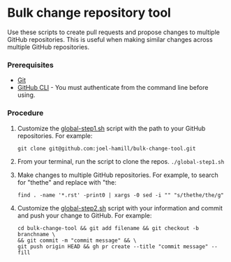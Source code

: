 # Bulk change repository tool

Use these scripts to create pull requests and propose changes to multiple GitHub repositories. This 
is useful when making similar changes across multiple GitHub repositories. 

### Prerequisites

- [Git](https://git-scm.com/book/en/v2/Getting-Started-Installing-Git)
- [GitHub CLI](https://cli.github.com/manual/installation) - You must authenticate from the 
  command line before using.
  
### Procedure
  
1.  Customize the [global-step1.sh](global-step1.sh) script with the path to your GitHub 
    repositories. For example:
    
    ```git clone git@github.com:joel-hamill/bulk-change-tool.git```
    
1.  From your terminal, run the script to clone the repos. ```./global-step1.sh```

1.  Make changes to multiple GitHub repositories. For example, to search for "thethe" and replace with "the:

    ```find . -name '*.rst' -print0 | xargs -0 sed -i "" "s/thethe/the/g"```
 
1.  Customize the [global-step2.sh](global-step2.sh) script with your information and
    commit and push your change to GitHub. For example:

    ```
    cd bulk-change-tool && git add filename && git checkout -b branchname \
    && git commit -m "commit message" && \
    git push origin HEAD && gh pr create --title "commit message" --fill 
    ```

